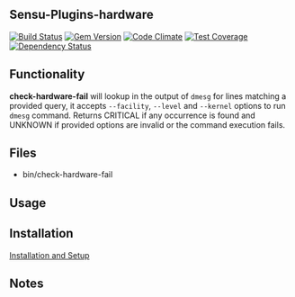 ## Sensu-Plugins-hardware

[ ![Build Status](https://travis-ci.org/sensu-plugins/sensu-plugins-hardware.svg?branch=master)](https://travis-ci.org/sensu-plugins/sensu-plugins-hardware)
[![Gem Version](https://badge.fury.io/rb/sensu-plugins-hardware.svg)](http://badge.fury.io/rb/sensu-plugins-hardware)
[![Code Climate](https://codeclimate.com/github/sensu-plugins/sensu-plugins-hardware/badges/gpa.svg)](https://codeclimate.com/github/sensu-plugins/sensu-plugins-hardware)
[![Test Coverage](https://codeclimate.com/github/sensu-plugins/sensu-plugins-hardware/badges/coverage.svg)](https://codeclimate.com/github/sensu-plugins/sensu-plugins-hardware)
[![Dependency Status](https://gemnasium.com/sensu-plugins/sensu-plugins-hardware.svg)](https://gemnasium.com/sensu-plugins/sensu-plugins-hardware)

## Functionality
**check-hardware-fail** will lookup in the output of `dmesg` for lines matching a provided query, it accepts `--facility`, `--level` and `--kernel` options to run `dmesg` command. Returns CRITICAL if any occurrence is found and UNKNOWN if provided options are invalid or the command execution fails.

## Files
 * bin/check-hardware-fail

## Usage

## Installation

[Installation and Setup](http://sensu-plugins.io/docs/installation_instructions.html)

## Notes

